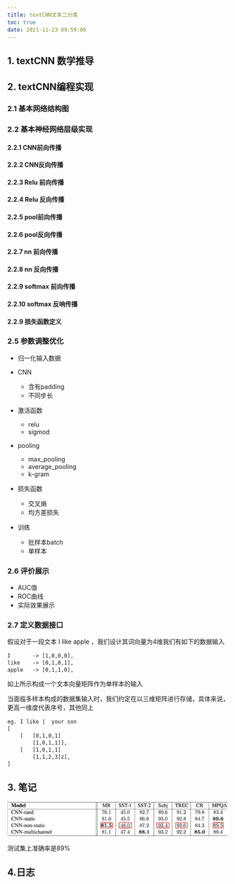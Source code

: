 ```yaml
---
title: textCNN文本二分类
toc: true
date: 2021-11-23 09:59:00
---
```


## 1. textCNN 数学推导



## 2. textCNN编程实现

### 2.1 基本网络结构图

### 2.2 基本神经网络层级实现

#### 2.2.1 CNN前向传播

#### 2.2.2 CNN反向传播

#### 2.2.3 Relu 前向传播

#### 2.2.4 Relu 反向传播

#### 2.2.5 pool前向传播

#### 2.2.6 pool反向传播

#### 2.2.7 nn 前向传播

#### 2.2.8 nn 反向传播

#### 2.2.9 softmax 前向传播

#### 2.2.10 softmax 反响传播

#### 2.2.9 损失函数定义

### 2.5 参数调整优化

- 归一化输入数据

- CNN
  - 含有padding
  - 不同步长
- 激活函数
  - relu 
  - sigmod
- pooling
  - max_pooling
  - average_pooling
  - k-gram
- 损失函数
  - 交叉熵
  - 均方差损失
- 训练
  - 批样本batch
  - 单样本

### 2.6 评价展示

- AUC值
- ROC曲线
- 实际效果展示

### 2.7 定义数据接口

假设对于一段文本  I like apple ，我们设计其词向量为4维我们有如下的数据输入

```
I 		-> [1,0,0,0],
like	-> [0,1,0,1],
apple	-> [0,1,1,0],
```

如上所示构成一个文本向量矩阵作为单样本的输入

当面临多样本构成的数据集输入时，我们约定在以三维矩阵进行存储，具体来说，更高一维度代表序号，其他同上

```
eg. I like |  your son
[	
	[	[0,1,0,1]
		[1,0,1,1]],
	[	[1,0,1,1]
		[1,1,2,3]z],
]
```

## 3. 笔记

![在这里插入图片描述](textCNN文本二分类/20200719000556866.png)

测试集上准确率是89%

## 4.日志

